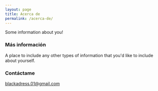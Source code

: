 ```yaml
---
layout: page
title: Acerca de
permalink: /acerca-de/
---
```


Some information about you!

### Más información

A place to include any other types of information that you'd like to include about yourself.

### Contáctame

[blackadress.01@gmail.com](mailto:blackadress@gmail.com)
